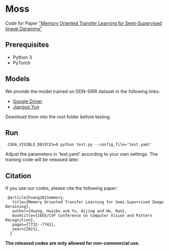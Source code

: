 # Moss
Code for Paper ["Memory Oriented Transfer Learning for Semi-Supervised Image Deraining"](https://openaccess.thecvf.com/content/CVPR2021/html/Huang_Memory_Oriented_Transfer_Learning_for_Semi-Supervised_Image_Deraining_CVPR_2021_paper.html)

## Prerequisites
* Python 3
* PyTorch

## Models

We provide the model trained on DDN-SIRR dataset in the following links:

* [Google Driver](https://drive.google.com/drive/folders/1Ob4ATRd5bKtGLEzPhL84saY3tUW33Lu4?usp=sharing) 
* [Jianguo Yun](https://www.jianguoyun.com/p/Deq2B2gQiaCuBxjy9IUE)

Download them into the root folder before testing. 

## Run

	 CUDA_VISIBLE_DEVICES=0 python test.py --config_file='test.yaml'

Adjust the parameters in 'test.yaml' according to your own settings.
The training code will be released later.

## Citation

If you use our codes, please cite the following paper:

	 @article{huang2021memory,
	   title={Memory Oriented Transfer Learning for Semi-Supervised Image Deraining},
	   author={Huang, Huaibo and Yu, Aijing and He, Ran},
	   booktitle={IEEE/CVF Conference on Computer Vision and Pattern Recognition},
	   pages={7732--7741},
	   year={2021},
	  }
 
**The released codes are only allowed for non-commercial use.**
